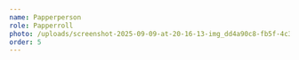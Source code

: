 ```yaml
---
name: Papperperson
role: Papperroll
photo: /uploads/screenshot-2025-09-09-at-20-16-13-img_dd4a90c8-fb5f-4c3d-b67a-17520f016dea.jpg-jpeg-image-3024-×-4032-pixels-—-scaled-32_-.png
order: 5
---
```

